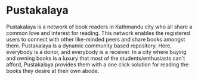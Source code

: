 Pustakalaya
===========

Pustakalaya is a network of book readers in Kathmandu city who all share a common love and interest for reading. This network enables the registered users to connect with other like-minded peers and share books amongst them. Pustakalaya is a dynamic community based repository. Here, everybody is a donor, and everybody is a receiver. In a city where buying and owning books is a luxury that most of the students/enthusiasts can't afford, Pustakalaya provides them with a one click solution for reading the books they desire at their own abode.
